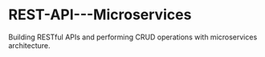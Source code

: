 # REST-API---Microservices
Building RESTful APIs and performing CRUD operations with microservices architecture. 
